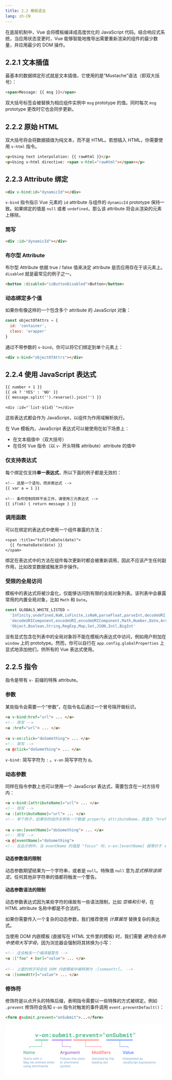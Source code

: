 ```yaml
---
title: 2.2 模板语法
lang: zh-CN
---
```


在底层机制中，Vue 会将模板编译成高度优化的 JavaScript 代码。结合响应式系统，当应用状态变更时，Vue 能够智能地推导出需要重新渲染的组件的最少数量，并应用最少的 DOM 操作。

## 2.2.1 文本插值

最基本的数据绑定形式就是文本插值，它使用的是“Mustache”语法（即双大括号）：

```html
<span>Message: {{ msg }}</span>
```

双大括号标签会被替换为相应组件实例中 `msg` prototype 的值。同时每次 `msg` prototype 更改时它也会同步更新。

## 2.2.2 原始 HTML

双大括号将会将数据插值为纯文本，而不是 HTML。若想插入 HTML，你需要使用 `v-html` 指令。

```html
<p>Using text interpolation: {{ rawHtml }}</p>
<p>Using v-html directive: <span v-html="rawHtml"></span></p>
```

## 2.2.3 Attribute 绑定

```html
<div v-bind:id="dynamicId"></div>
```

`v-bind` 指令指示 Vue 元素的 `id` attribute 与组件的 `dynamicId` prototype 保持一致。如果绑定的值是 `null` 或者 `undefined`，那么该 attribute 将会从渲染的元素上移除。

### 简写

```html
<div :id="dynamicId"></div>
```

### 布尔型 Attribute

布尔型 Attribute 依据 true / false 值来决定 attribute 是否应用存在于该元素上。`disabled` 就是最常见的例子之一。

```html
<button :disabled="isButtonDisabled">Button</button>
```

### 动态绑定多个值

如果你有像这样的一个包含多个 attribute 的 JavaScript 对象：

```js
const objectOfAttrs = {
  id: 'container',
  class: 'wrapper'
}
```

通过不带参数的 `v-bind`，你可以将它们绑定到单个元素上：

```html
<div v-bind="objectOfAttrs"></div>
```

## 2.2.4 使用 JavaScript 表达式

```template
{{ number + 1 }}
{{ ok ? 'YES' : 'NO' }}
{{ message.split('').reverse().join('') }}

<div :id="`list-${id}`"></div>
```

这些表达式都会作为 JavaScript，以组件为作用域解析执行。

在 Vue 模板内，JavaScript 表达式可以被使用在如下场景上：

- 在文本插值中（双大括号）
- 在任何 Vue 指令（以 `v-` 开头特殊 attribute）attribute 的值中

### 仅支持表达式

每个绑定仅支持**单一表达式**，所以下面的例子都是无效的：

```template
<!-- 这是一个语句，而非表达式 -->
{{ var a = 1 }}

<!-- 条件控制同样不会工作，请使用三元表达式 -->
{{ if(ok) { return message } }}
```

### 调用函数

可以在绑定的表达式中使用一个组件暴露的方法：

```template
<span :title="toTitleDate(date)">
  {{ formateDate(date) }}
</spam>
```

绑定在表达式中的方法在组件每次更新时都会被重新调用，因此不应该产生任何副作用，比如改变数据或触发异步操作。

### 受限的全局访问

模板中的表达式将被沙盒化，仅能够访问到有限的全局对象列表。该列表中会暴露常用的内置全局对象，比如 `Math` 和 `Date`。

```js
const GLOBALS_WHITE_LISTED =
  'Infinity,undefined,NaN,isFinite,isNaN,parseFloat,parseInt,decodeURI,' +
  'decodeURIComponent,encodeURI,encodeURIComponent,Math,Number,Date,Array,' +
  'Object,Boolean,String,RegExp,Map,Set,JSON,Intl,BigInt'
```

没有显式包含在列表中的全局对象将不能在模板内表达式中访问，例如用户附加在 `window` 上的 prototype。然而，你可以自行在 `app.config.globalProperties` 上显式地添加他们，供所有的 Vue 表达式使用。

## 2.2.5 指令

指令是带有 `v-` 前缀的特殊 attribute。

### 参数

某些指令会需要一个“参数”，在指令名后通过一个冒号隔开做标识。

```html
<a v-bind:href="url"> ... </a>
<!-- 简写 -->
<a :href="url"> ... </a>

<a v-on:click="doSomething"> ... </a>
<!-- 简写 -->
<a @click="doSomething"> ... </a>
```

`v-bind:` 简写字符为 `:` 。`v-on` 简写字符为 `@`。

### 动态参数

同样在指令参数上也可以使用一个 JavaScript 表达式，需要包含在一对方括号内：

```html
<a v-bind:[attributeName]="url"> ... </a>
<!-- 简写 -->
<a :[attributeName]="url"> ... </a>
<!-- 举个例子，如果你的组件实例有一个数据 property attributeName，其值为 "href"，那么这个绑定就等价于 v-bind:href。 -->

<a v-on:[eventName]="doSomething"> ... </a>
<!-- 简写 -->
<a @[eventName]="doSomething">
<!-- 在此示例中，当 eventName 的值是 "focus" 时，v-on:[eventName] 就等价于 v-on:focus。 -->
```

#### 动态参数值的限制

动态参数期望结果为一个字符串，或者是 `null`。特殊值 `null` 意为*显式移除该绑定*。任何其他非字符串的值都将触发一个警告。

#### 动态参数语法的限制

动态参数表达式因为某些字符的缘故有一些语法限制，比如 *空格和引号*，在 HTML attribute 名称中都是不合法的。

如果你需要传入一个复杂的动态参数，我们推荐使用 *计算属性* 替换复杂的表达式。

当使用 DOM 内嵌模板 (直接写在 HTML 文件里的模板) 时，我们需要 *避免在名称中使用大写字母*，因为浏览器会强制将其转换为小写：

```html
<!-- 这会触发一个编译器警告 -->
<a :['foo' + bar]="value"> ... </a>

<!-- 上面的例子将会在 DOM 内嵌模板中被转换为 :[someattr]。 -->
<a :[someAttr]="value"> ... </a>
```

### 修饰符

修饰符是以点开头的特殊后缀，表明指令需要以一些特殊的方式被绑定。例如 `.prevent` 修饰符会告知 `v-on` 指令对触发的事件调用 `event.preventDefault()`：

```html
<form @submit.prevent="onSubmit">...</form>
```

![directive](../../images/directive.png)
